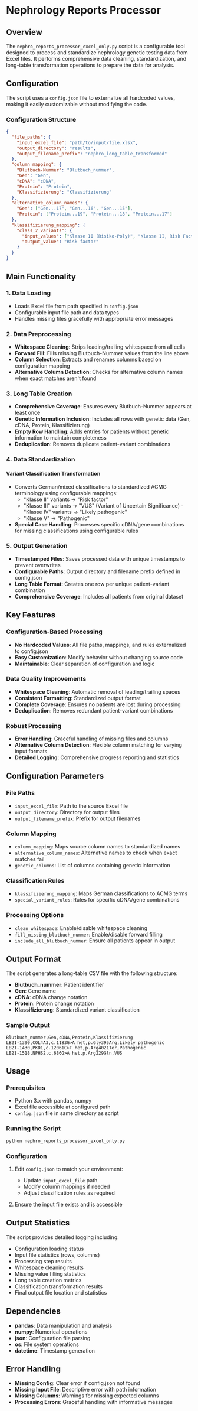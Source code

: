 # Nephrology Reports Processor

## Overview

The `nephro_reports_processor_excel_only.py` script is a configurable tool designed to process and standardize nephrology genetic testing data from Excel files. It performs comprehensive data cleaning, standardization, and long-table transformation operations to prepare the data for analysis.

## Configuration

The script uses a `config.json` file to externalize all hardcoded values, making it easily customizable without modifying the code.

### Configuration Structure

```json
{
  "file_paths": {
    "input_excel_file": "path/to/input/file.xlsx",
    "output_directory": "results",
    "output_filename_prefix": "nephro_long_table_transformed"
  },
  "column_mapping": {
    "Blutbuch-Nummer": "Blutbuch_nummer",
    "Gen": "Gen",
    "cDNA": "cDNA",
    "Protein": "Protein",
    "Klassifizierung": "Klassifizierung"
  },
  "alternative_column_names": {
    "Gen": ["Gen...17", "Gen...16", "Gen...15"],
    "Protein": ["Protein...19", "Protein...18", "Protein...17"]
  },
  "klassifizierung_mapping": {
    "class_2_variants": {
      "input_values": ["Klasse II (Risiko-Poly)", "Klasse II, Risk Factor"],
      "output_value": "Risk factor"
    }
  }
}
```

## Main Functionality

### 1. Data Loading
- Loads Excel file from path specified in `config.json`
- Configurable input file path and data types
- Handles missing files gracefully with appropriate error messages

### 2. Data Preprocessing
- **Whitespace Cleaning**: Strips leading/trailing whitespace from all cells
- **Forward Fill**: Fills missing Blutbuch-Nummer values from the line above
- **Column Selection**: Extracts and renames columns based on configuration mapping
- **Alternative Column Detection**: Checks for alternative column names when exact matches aren't found

### 3. Long Table Creation
- **Comprehensive Coverage**: Ensures every Blutbuch-Nummer appears at least once
- **Genetic Information Inclusion**: Includes all rows with genetic data (Gen, cDNA, Protein, Klassifizierung)
- **Empty Row Handling**: Adds entries for patients without genetic information to maintain completeness
- **Deduplication**: Removes duplicate patient-variant combinations

### 4. Data Standardization

#### Variant Classification Transformation
- Converts German/mixed classifications to standardized ACMG terminology using configurable mappings:
  - "Klasse II" variants → "Risk factor"
  - "Klasse III" variants → "VUS" (Variant of Uncertain Significance)  - "Klasse IV" variants → "Likely pathogenic"
  - "Klasse V" → "Pathogenic"
- **Special Case Handling**: Processes specific cDNA/gene combinations for missing classifications using configurable rules

### 5. Output Generation
- **Timestamped Files**: Saves processed data with unique timestamps to prevent overwrites
- **Configurable Paths**: Output directory and filename prefix defined in config.json
- **Long Table Format**: Creates one row per unique patient-variant combination
- **Comprehensive Coverage**: Includes all patients from original dataset

## Key Features

### Configuration-Based Processing
- **No Hardcoded Values**: All file paths, mappings, and rules externalized to config.json
- **Easy Customization**: Modify behavior without changing source code
- **Maintainable**: Clear separation of configuration and logic

### Data Quality Improvements
- **Whitespace Cleaning**: Automatic removal of leading/trailing spaces
- **Consistent Formatting**: Standardized output format
- **Complete Coverage**: Ensures no patients are lost during processing
- **Deduplication**: Removes redundant patient-variant combinations

### Robust Processing
- **Error Handling**: Graceful handling of missing files and columns
- **Alternative Column Detection**: Flexible column matching for varying input formats
- **Detailed Logging**: Comprehensive progress reporting and statistics

## Configuration Parameters

### File Paths
- `input_excel_file`: Path to the source Excel file
- `output_directory`: Directory for output files
- `output_filename_prefix`: Prefix for output filenames

### Column Mapping
- `column_mapping`: Maps source column names to standardized names
- `alternative_column_names`: Alternative names to check when exact matches fail
- `genetic_columns`: List of columns containing genetic information

### Classification Rules
- `klassifizierung_mapping`: Maps German classifications to ACMG terms
- `special_variant_rules`: Rules for specific cDNA/gene combinations

### Processing Options
- `clean_whitespace`: Enable/disable whitespace cleaning
- `fill_missing_blutbuch_nummer`: Enable/disable forward filling
- `include_all_blutbuch_nummer`: Ensure all patients appear in output

## Output Format

The script generates a long-table CSV file with the following structure:
- **Blutbuch_nummer**: Patient identifier
- **Gen**: Gene name
- **cDNA**: cDNA change notation
- **Protein**: Protein change notation  
- **Klassifizierung**: Standardized variant classification

### Sample Output
```csv
Blutbuch_nummer,Gen,cDNA,Protein,Klassifizierung
LB21-1390,COL4A3,c.1183G>A het,p.Gly395Arg,Likely pathogenic
LB21-1430,PKD1,c.12061C>T het,p.Arg4021Ter,Pathogenic
LB21-1518,NPHS2,c.686G>A het,p.Arg229Gln,VUS
```

## Usage

### Prerequisites
- Python 3.x with pandas, numpy
- Excel file accessible at configured path
- `config.json` file in same directory as script

### Running the Script
```bash
python nephro_reports_processor_excel_only.py
```

### Configuration
1. Edit `config.json` to match your environment:
   - Update `input_excel_file` path
   - Modify column mappings if needed
   - Adjust classification rules as required

2. Ensure the input file exists and is accessible

## Output Statistics
The script provides detailed logging including:  
- Configuration loading status
- Input file statistics (rows, columns)
- Processing step results
- Whitespace cleaning results
- Missing value filling statistics  
- Long table creation metrics
- Classification transformation results
- Final output file location and statistics

## Dependencies
- **pandas**: Data manipulation and analysis
- **numpy**: Numerical operations  
- **json**: Configuration file parsing
- **os**: File system operations
- **datetime**: Timestamp generation

## Error Handling
- **Missing Config**: Clear error if config.json not found
- **Missing Input File**: Descriptive error with path information
- **Missing Columns**: Warnings for missing expected columns
- **Processing Errors**: Graceful handling with informative messages
